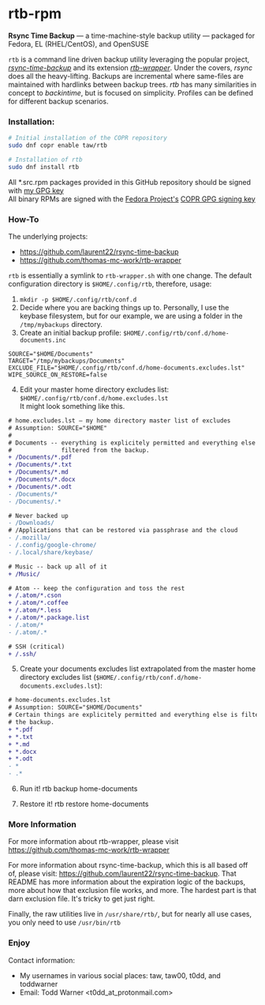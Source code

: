 # rtb-rpm
**Rsync Time Backup** — a time-machine-style backup utility — packaged for Fedora, EL (RHEL/CentOS), and OpenSUSE

`rtb` is a command line driven backup utility leveraging the popular project,
_[rsync-time-backup](https://github.com/laurent22/rsync-time-backup)_ and its
extension _[rtb-wrapper](https://github.com/thomas-mc-work/rtb-wrapper)_. Under
the covers, _rsync_ does all the heavy-lifting. Backups are incremental where
same-files are maintained with hardlinks between backup trees. _rtb_ has many
similarities in concept to _backintime_, but is focused on simplicity.
Profiles can be defined for different backup scenarios.


### Installation:

```sh
# Initial installation of the COPR repository
sudo dnf copr enable taw/rtb 
```

```sh
# Installation of rtb
sudo dnf install rtb
```

All \*.src.rpm packages provided in this GitHub repository should be signed with [my GPG key](https://keybase.io/toddwarner/key.asc)<br />All binary RPMs are signed with the [Fedora Project's](https://fedoraproject.org/) [COPR GPG signing key](https://copr-be.cloud.fedoraproject.org/results/taw/rtb/pubkey.gpg)

### How-To

The underlying projects:
- https://github.com/laurent22/rsync-time-backup
- https://github.com/thomas-mc-work/rtb-wrapper

`rtb` is essentially a symlink to `rtb-wrapper.sh` with one change. The default configuration directory is `$HOME/.config/rtb`, therefore, usage:
1. `mkdir -p $HOME/.config/rtb/conf.d`
2. Decide where you are backing things up to. Personally, I use the keybase
   filesystem, but for our example, we are using a folder in the
   `/tmp/mybackups` directory.
3. Create an initial backup profile: `$HOME/.config/rtb/conf.d/home-documents.inc`
```text
SOURCE="$HOME/Documents"
TARGET="/tmp/mybackups/Documents"
EXCLUDE_FILE="$HOME/.config/rtb/conf.d/home-documents.excludes.lst"
WIPE_SOURCE_ON_RESTORE=false
```
4. Edit your master home directory excludes list:  
   `$HOME/.config/rtb/conf.d/home.excludes.lst`  
   It might look something like this.
```diff
# home.excludes.lst — my home directory master list of excludes
# Assumption: SOURCE="$HOME"
#
# Documents -- everything is explicitely permitted and everything else is
#              filtered from the backup.
+ /Documents/*.pdf
+ /Documents/*.txt
+ /Documents/*.md
+ /Documents/*.docx
+ /Documents/*.odt
- /Documents/*
- /Documents/.*

# Never backed up
- /Downloads/
# /Applications that can be restored via passphrase and the cloud
- /.mozilla/
- /.config/google-chrome/
- /.local/share/keybase/

# Music -- back up all of it 
+ /Music/

# Atom -- keep the configuration and toss the rest
+ /.atom/*.cson
+ /.atom/*.coffee
+ /.atom/*.less
+ /.atom/*.package.list
- /.atom/*
- /.atom/.*

# SSH (critical)
+ /.ssh/
```

5. Create your documents excludes list extrapolated from the master home
   directory excludes list
   (`$HOME/.config/rtb/conf.d/home-documents.excludes.lst`):
```diff
# home-documents.excludes.lst
# Assumption: SOURCE="$HOME/Documents"
# Certain things are explicitely permitted and everything else is filtered from
# the backup.
+ *.pdf
+ *.txt
+ *.md
+ *.docx
+ *.odt
- *
- .*
```

6. Run it!
rtb backup home-documents

7. Restore it!
rtb restore home-documents

### More Information

For more information about rtb-wrapper, please visit <https://github.com/thomas-mc-work/rtb-wrapper>

For more information about rsync-time-backup, which this is all based off of,
please visit: <https://github.com/laurent22/rsync-time-backup>. That README has
more information about the expiration logic of the backups, more about how that
exclusion file works, and more. The hardest part is that darn exclusion file.
It's tricky to get just right.

Finally, the raw utilities live in `/usr/share/rtb/`, but for nearly all use
cases, you only need to use `/usr/bin/rtb`

### Enjoy

Contact information:
* My usernames in various social places: taw, taw00, t0dd, and toddwarner  
* Email: Todd Warner <t0dd_at_protonmail.com>

